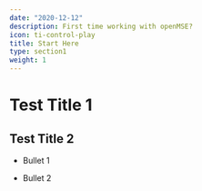 ```yaml
---
date: "2020-12-12"
description: First time working with openMSE?
icon: ti-control-play
title: Start Here
type: section1
weight: 1
---
```


# Test Title 1


## Test Title 2

* Bullet 1

* Bullet 2

